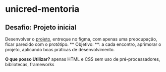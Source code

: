 # unicred-mentoria

## Desafio: Projeto inicial

Desenvolver o [projeto](https://github.com/anderson-scherer/unicred-mentoria), entreque no figma, com apenas uma preocupação, ficar parecido com o protótipo.
** Objetivo: **: a cada encontro, aprimorar o projeto, aplicando boas práticas de desenvolvimento.

**O que posso Utilizar?** apenas HTML e CSS sem uso de pré-processadores, bibliotecas, frameworks
